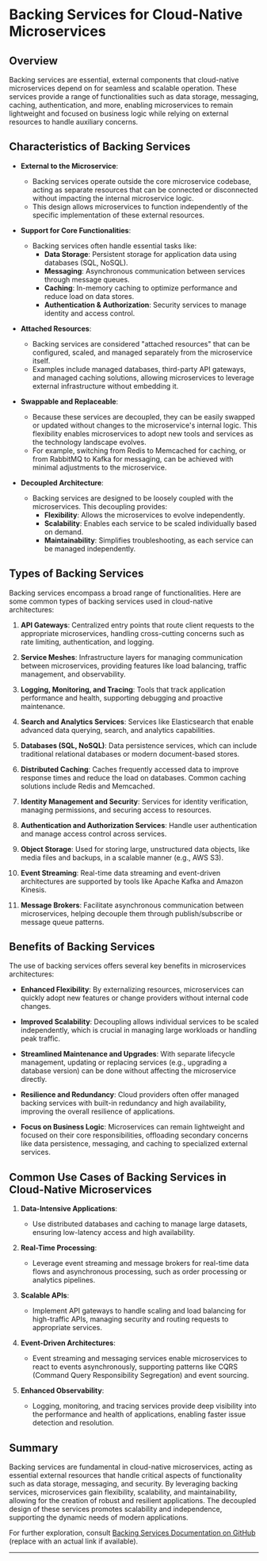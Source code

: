 # Backing Services for Cloud-Native Microservices

## Overview

Backing services are essential, external components that cloud-native microservices depend on for seamless and scalable operation. These services provide a range of functionalities such as data storage, messaging, caching, authentication, and more, enabling microservices to remain lightweight and focused on business logic while relying on external resources to handle auxiliary concerns.

## Characteristics of Backing Services

- **External to the Microservice**: 
  - Backing services operate outside the core microservice codebase, acting as separate resources that can be connected or disconnected without impacting the internal microservice logic.
  - This design allows microservices to function independently of the specific implementation of these external resources.

- **Support for Core Functionalities**: 
  - Backing services often handle essential tasks like:
    - **Data Storage**: Persistent storage for application data using databases (SQL, NoSQL).
    - **Messaging**: Asynchronous communication between services through message queues.
    - **Caching**: In-memory caching to optimize performance and reduce load on data stores.
    - **Authentication & Authorization**: Security services to manage identity and access control.

- **Attached Resources**:
  - Backing services are considered "attached resources" that can be configured, scaled, and managed separately from the microservice itself.
  - Examples include managed databases, third-party API gateways, and managed caching solutions, allowing microservices to leverage external infrastructure without embedding it.

- **Swappable and Replaceable**:
  - Because these services are decoupled, they can be easily swapped or updated without changes to the microservice's internal logic. This flexibility enables microservices to adopt new tools and services as the technology landscape evolves.
  - For example, switching from Redis to Memcached for caching, or from RabbitMQ to Kafka for messaging, can be achieved with minimal adjustments to the microservice.

- **Decoupled Architecture**:
  - Backing services are designed to be loosely coupled with the microservices. This decoupling provides:
    - **Flexibility**: Allows the microservices to evolve independently.
    - **Scalability**: Enables each service to be scaled individually based on demand.
    - **Maintainability**: Simplifies troubleshooting, as each service can be managed independently.

## Types of Backing Services

Backing services encompass a broad range of functionalities. Here are some common types of backing services used in cloud-native architectures:

1. **API Gateways**: Centralized entry points that route client requests to the appropriate microservices, handling cross-cutting concerns such as rate limiting, authentication, and logging.
   
2. **Service Meshes**: Infrastructure layers for managing communication between microservices, providing features like load balancing, traffic management, and observability.

3. **Logging, Monitoring, and Tracing**: Tools that track application performance and health, supporting debugging and proactive maintenance.

4. **Search and Analytics Services**: Services like Elasticsearch that enable advanced data querying, search, and analytics capabilities.

5. **Databases (SQL, NoSQL)**: Data persistence services, which can include traditional relational databases or modern document-based stores.

6. **Distributed Caching**: Caches frequently accessed data to improve response times and reduce the load on databases. Common caching solutions include Redis and Memcached.

7. **Identity Management and Security**: Services for identity verification, managing permissions, and securing access to resources.

8. **Authentication and Authorization Services**: Handle user authentication and manage access control across services.

9. **Object Storage**: Used for storing large, unstructured data objects, like media files and backups, in a scalable manner (e.g., AWS S3).

10. **Event Streaming**: Real-time data streaming and event-driven architectures are supported by tools like Apache Kafka and Amazon Kinesis.

11. **Message Brokers**: Facilitate asynchronous communication between microservices, helping decouple them through publish/subscribe or message queue patterns.

## Benefits of Backing Services

The use of backing services offers several key benefits in microservices architectures:

- **Enhanced Flexibility**: By externalizing resources, microservices can quickly adopt new features or change providers without internal code changes.

- **Improved Scalability**: Decoupling allows individual services to be scaled independently, which is crucial in managing large workloads or handling peak traffic.

- **Streamlined Maintenance and Upgrades**: With separate lifecycle management, updating or replacing services (e.g., upgrading a database version) can be done without affecting the microservice directly.

- **Resilience and Redundancy**: Cloud providers often offer managed backing services with built-in redundancy and high availability, improving the overall resilience of applications.

- **Focus on Business Logic**: Microservices can remain lightweight and focused on their core responsibilities, offloading secondary concerns like data persistence, messaging, and caching to specialized external services.

## Common Use Cases of Backing Services in Cloud-Native Microservices

1. **Data-Intensive Applications**:
   - Use distributed databases and caching to manage large datasets, ensuring low-latency access and high availability.

2. **Real-Time Processing**:
   - Leverage event streaming and message brokers for real-time data flows and asynchronous processing, such as order processing or analytics pipelines.

3. **Scalable APIs**:
   - Implement API gateways to handle scaling and load balancing for high-traffic APIs, managing security and routing requests to appropriate services.

4. **Event-Driven Architectures**:
   - Event streaming and messaging services enable microservices to react to events asynchronously, supporting patterns like CQRS (Command Query Responsibility Segregation) and event sourcing.

5. **Enhanced Observability**:
   - Logging, monitoring, and tracing services provide deep visibility into the performance and health of applications, enabling faster issue detection and resolution.

## Summary

Backing services are fundamental in cloud-native microservices, acting as essential external resources that handle critical aspects of functionality such as data storage, messaging, and security. By leveraging backing services, microservices gain flexibility, scalability, and maintainability, allowing for the creation of robust and resilient applications. The decoupled design of these services promotes scalability and independence, supporting the dynamic needs of modern applications.

For further exploration, consult [Backing Services Documentation on GitHub](https://github.com/example) (replace with an actual link if available).

---
